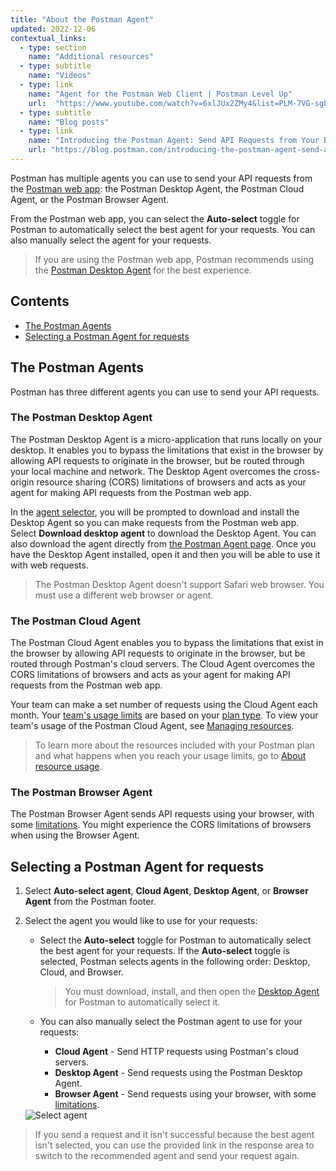 ```yaml
---
title: "About the Postman Agent"
updated: 2022-12-06
contextual_links:
  - type: section
    name: "Additional resources"
  - type: subtitle
    name: "Videos"
  - type: link
    name: "Agent for the Postman Web Client | Postman Level Up"
    url:  "https://www.youtube.com/watch?v=6xlJUx2ZMy4&list=PLM-7VG-sgbtC5tNXxd28cmePSa9BYwqeU&index=3"
  - type: subtitle
    name: "Blog posts"
  - type: link
    name: "Introducing the Postman Agent: Send API Requests from Your Browser without Limits"
    url: "https://blog.postman.com/introducing-the-postman-agent-send-api-requests-from-your-browser-without-limits/"
---
```


Postman has multiple agents you can use to send your API requests from the [Postman web app](/docs/getting-started/installation/installation-and-updates/#using-the-postman-web-app): the Postman Desktop Agent, the Postman Cloud Agent, or the Postman Browser Agent.

From the Postman web app, you can select the **Auto-select** toggle for Postman to automatically select the best agent for your requests. You can also manually select the agent for your requests.

> If you are using the Postman web app, Postman recommends using the [Postman Desktop Agent](#the-postman-desktop-agent) for the best experience.

## Contents

* [The Postman Agents](#the-postman-agents)
* [Selecting a Postman Agent for requests](#selecting-a-postman-agent-for-requests)

## The Postman Agents

Postman has three different agents you can use to send your API requests.

### The Postman Desktop Agent

The Postman Desktop Agent is a micro-application that runs locally on your desktop. It enables you to bypass the limitations that exist in the browser by allowing API requests to originate in the browser, but be routed through your local machine and network. The Desktop Agent overcomes the cross-origin resource sharing (CORS) limitations of browsers and acts as your agent for making API requests from the Postman web app.

In the [agent selector](#selecting-a-postman-agent-for-requests), you will be prompted to download and install the Desktop Agent so you can make requests from the Postman web app. Select **Download desktop agent** to download the Desktop Agent. You can also download the agent directly from [the Postman Agent page](https://www.postman.com/downloads/postman-agent/). Once you have the Desktop Agent installed, open it and then you will be able to use it with web requests.

> The Postman Desktop Agent doesn't support Safari web browser. You must use a different web browser or agent.

### The Postman Cloud Agent

The Postman Cloud Agent enables you to bypass the limitations that exist in the browser by allowing API requests to originate in the browser, but be routed through Postman's cloud servers. The Cloud Agent overcomes the CORS limitations of browsers and acts as your agent for making API requests from the Postman web app.

Your team can make a set number of requests using the Cloud Agent each month. Your [team's usage limits](/docs/collaborating-in-postman/working-with-your-team/collaboration-overview/#team-usage-limits) are based on your [plan type](https://www.postman.com/pricing/). To view your team's usage of the Postman Cloud Agent, see [Managing resources](/docs/billing/billing/#managing-resources).

> To learn more about the resources included with your Postman plan and what happens when you reach your usage limits, go to [About resource usage](/docs/billing/resource-usage/).

### The Postman Browser Agent

The Postman Browser Agent sends API requests using your browser, with some [limitations](/docs/getting-started/installation/installation-and-updates/#web-limitations). You might experience the CORS limitations of browsers when using the Browser Agent.

## Selecting a Postman Agent for requests

1. Select **Auto-select agent**, **Cloud Agent**, **Desktop Agent**, or **Browser Agent** from the Postman footer.
1. Select the agent you would like to use for your requests:

    * Select the **Auto-select** toggle for Postman to automatically select the best agent for your requests. If the **Auto-select** toggle is selected, Postman selects agents in the following order: Desktop, Cloud, and Browser.

        > You must download, install, and then open the [Desktop Agent](#the-postman-desktop-agent) for Postman to automatically select it.

    * You can also manually select the Postman agent to use for your requests:

        * **Cloud Agent** - Send HTTP requests using Postman's cloud servers.
        * **Desktop Agent** - Send requests using the Postman Desktop Agent.
        * **Browser Agent** - Send requests using your browser, with some [limitations](/docs/getting-started/installation/installation-and-updates/#web-limitations).

    <img alt="Select agent" src="https://assets.postman.com/postman-docs/v10/select-agent-for-requests-v10.gif">

> If you send a request and it isn't successful because the best agent isn't selected, you can use the provided link in the response area to switch to the recommended agent and send your request again.
